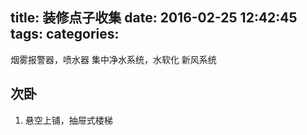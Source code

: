 title: 装修点子收集
date: 2016-02-25 12:42:45
tags:
categories:
---

烟雾报警器，喷水器
集中净水系统，水软化
新风系统

## 次卧
1. 悬空上铺，抽屉式楼梯